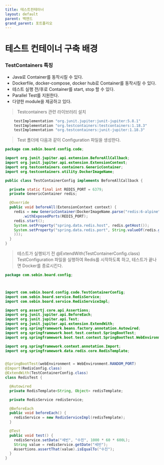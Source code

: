 ```yaml
---
title: 테스트컨테이너
layout: default
parent: 백엔드
grand_parent: 포트폴리오
---
```


# 테스트 컨테이너 구축 배경

### TestContainers 특징

- Java로 Container를 동작시킬 수 있다.
- Dockerfile, docker-compose, docker hub로 Container를 동작시킬 수 있다.
- 테스트 실행 전/후로 Container를 start, stop 할 수 있다.
- Parallel Test를 지원한다.
- 다양한 module을 제공하고 있다.

> Testcontainers 관련 라이브러리 설치

```gradle
    testImplementation "org.junit.jupiter:junit-jupiter:5.8.1"
    testImplementation "org.testcontainers:testcontainers:1.18.3"
    testImplementation "org.testcontainers:junit-jupiter:1.18.3"
```

> Test 폴더에 다음과 같이 Configuration 파일을 생성한다.
```java
package com.sebin.board.config.code;

import org.junit.jupiter.api.extension.BeforeAllCallback;
import org.junit.jupiter.api.extension.ExtensionContext;
import org.testcontainers.containers.GenericContainer;
import org.testcontainers.utility.DockerImageName;

public class TestContainerConfig implements BeforeAllCallback {

  private static final int REDIS_PORT = 6379;
  private GenericContainer redis;

  @Override
  public void beforeAll(ExtensionContext context) {
    redis = new GenericContainer(DockerImageName.parse("redis:6-alpine"))
        .withExposedPorts(REDIS_PORT);
    redis.start();
    System.setProperty("spring.data.redis.host", redis.getHost());
    System.setProperty("spring.data.redis.port", String.valueOf(redis.getMappedPort(REDIS_PORT
    )));
  }
}
```

> 테스트가 실행되기 전 @ExtendWith(TestContainerConfig.class) TestConfiguration 파일을 실행하여 Redis를 시작하도록 하고, 테스트가 끝나면 Docker를 종료시킨다.
```java
package com.sebin.board.config;



import com.sebin.board.config.code.TestContainerConfig;
import com.sebin.board.service.RedisService;
import com.sebin.board.service.RedisServiceImpl;

import org.assertj.core.api.Assertions;
import org.junit.jupiter.api.BeforeEach;
import org.junit.jupiter.api.Test;
import org.junit.jupiter.api.extension.ExtendWith;
import org.springframework.beans.factory.annotation.Autowired;
import org.springframework.boot.test.context.SpringBootTest;
import org.springframework.boot.test.context.SpringBootTest.WebEnvironment;

import org.springframework.context.annotation.Import;
import org.springframework.data.redis.core.RedisTemplate;


@SpringBootTest(webEnvironment = WebEnvironment.RANDOM_PORT)
@Import(RedisConfig.class)
@ExtendWith(TestContainerConfig.class)
class RedisTest {

  @Autowired
  private RedisTemplate<String, Object> redisTemplate;

  private RedisService redisService;

  @BeforeEach
  public void beforeEach() {
    redisService = new RedisServiceImpl(redisTemplate);
  }

  @Test
  public void test() {
    redisService.setData("세빈", "수진", 1000 * 60 * 600L);
    String value = redisService.getDate("세빈");
    Assertions.assertThat(value).isEqualTo("수진");
  }
}
```
